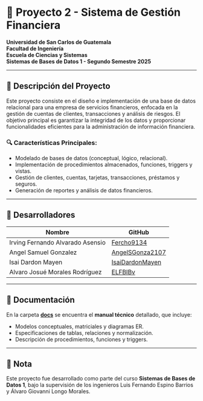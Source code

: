 # 🏦 Proyecto 2 - Sistema de Gestión Financiera  

**Universidad de San Carlos de Guatemala**  
**Facultad de Ingeniería**  
**Escuela de Ciencias y Sistemas**  
**Sistemas de Bases de Datos 1 - Segundo Semestre 2025**  

---

## 📌 Descripción del Proyecto  

Este proyecto consiste en el diseño e implementación de una base de datos relacional para una empresa de servicios financieros, enfocada en la gestión de cuentas de clientes, transacciones y análisis de riesgos. El objetivo principal es garantizar la integridad de los datos y proporcionar funcionalidades eficientes para la administración de información financiera.  

### 🔍 Características Principales:  
- Modelado de bases de datos (conceptual, lógico, relacional).  
- Implementación de procedimientos almacenados, funciones, triggers y vistas.  
- Gestión de clientes, cuentas, tarjetas, transacciones, préstamos y seguros.  
- Generación de reportes y análisis de datos financieros.  


---

## 👥 Desarrolladores  

| Nombre                          | GitHub                                      |  
|---------------------------------|---------------------------------------------|  
| Irving Fernando Alvarado Asensio | [Fercho9134](https://github.com/Fercho9134) |  
| Angel Samuel Gonzalez           | [AngelSGonza2107](https://github.com/AngelSGonza2107) |  
| Isai Dardon Mayen               | [IsaiDardonMayen](https://github.com/IsaiDardonMayen) |  
| Alvaro Josué Morales Rodríguez  | [ELFBIBv](https://github.com/ELFBIBv)       |  

---

## 📄 Documentación  

En la carpeta **[docs](/docs)** se encuentra el **manual técnico** detallado, que incluye:  
- Modelos conceptuales, matriciales y diagramas ER.  
- Especificaciones de tablas, relaciones y normalización.  
- Descripción de procedimientos, funciones y triggers.  


---

## 📌 Nota  
Este proyecto fue desarrollado como parte del curso **Sistemas de Bases de Datos 1**, bajo la supervisión de los ingenieros Luis Fernando Espino Barrios y Álvaro Giovanni Longo Morales.  
